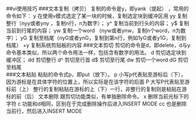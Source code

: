 ##vi使用技巧
###文本复制（拷贝）
复制的命令是y，即yank（提起） ，常用的命令如下：
y     在使用v模式选定了某一块的时候，复制选定块到缓冲区用
yy    复制整行（nyy或者yny ，复制n行，n为数字）；
y^    复制当前到行头的内容；
y$    复制当前到行尾的内容；
yw    复制一个word （nyw或者ynw，复制n个word，n为数字）；
yG    复制至档尾（nyG或者ynG，复制到第n行，例如1yG或者y1G，复制到档尾）
+y   复制系统剪贴板的内容
###文本剪切
剪切的命令是d，即delete，d与y命令基本类似，所以两个命令用法一样，包括含有数字的用法。
d     剪切选定块到缓冲区；
dd    剪切整行
d^    剪切至行首
d$    剪切至行尾
dw    剪切一个word
dG    剪切至档尾  
###文本粘贴
粘贴的命令式p，即put（放下）。
p      小写p代表贴至游标后（下），因为游标是在具体字符的位置上，所以实际是在该字符的后面
P      大写P代表贴至游标前（上）
整行的复制粘贴在游标的上（下）一行，非整行的复制则是粘贴在游标的前（后）
文本删除
跟剪切功能类似，有单独删除命令。
x      删除当前光标下的字符
c      功能和d相同，区别在于完成删除操作后进入INSERT MODE
cc     也是删除当前行，然后进入INSERT MODE
